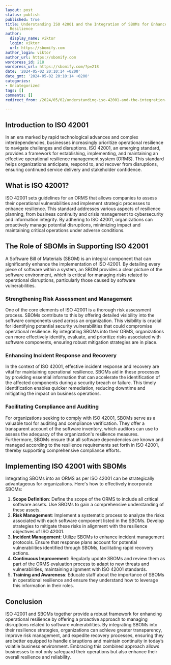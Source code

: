 ```yaml
---
layout: post
status: publish
published: true
title: Understanding ISO 42001 and the Integration of SBOMs for Enhanced Operational
  Resilience
author:
  display_name: viktor
  login: viktor
  url: https://sbomify.com
author_login: viktor
author_url: https://sbomify.com
wordpress_id: 218
wordpress_url: https://sbomify.com/?p=218
date: '2024-05-02 20:10:14 +0200'
date_gmt: '2024-05-02 20:10:14 +0200'
categories:
- Uncategorized
tags: []
comments: []
redirect_from: /2024/05/02/understanding-iso-42001-and-the-integration-of-sboms-for-enhanced-operational-resilience/

---
```


## Introduction to ISO 42001

In an era marked by rapid technological advances and complex interdependencies, businesses increasingly prioritize operational resilience to navigate challenges and disruptions. ISO 42001, an emerging standard, provides a framework for establishing, implementing, and maintaining an effective operational resilience management system (ORMS). This standard helps organizations anticipate, respond to, and recover from disruptions, ensuring continued service delivery and stakeholder confidence.

## What is ISO 42001?

ISO 42001 sets guidelines for an ORMS that allows companies to assess their operational vulnerabilities and implement strategic processes to enhance resilience. This standard addresses various aspects of resilience planning, from business continuity and crisis management to cybersecurity and information integrity. By adhering to ISO 42001, organizations can proactively manage potential disruptions, minimizing impact and maintaining critical operations under adverse conditions.

## The Role of SBOMs in Supporting ISO 42001

A Software Bill of Materials (SBOM) is an integral component that can significantly enhance the implementation of ISO 42001. By detailing every piece of software within a system, an SBOM provides a clear picture of the software environment, which is critical for managing risks related to operational disruptions, particularly those caused by software vulnerabilities.

### Strengthening Risk Assessment and Management

One of the core elements of ISO 42001 is a thorough risk assessment process. SBOMs contribute to this by offering detailed visibility into the software components used across an organization. This visibility is crucial for identifying potential security vulnerabilities that could compromise operational resilience. By integrating SBOMs into their ORMS, organizations can more effectively identify, evaluate, and prioritize risks associated with software components, ensuring robust mitigation strategies are in place.

### Enhancing Incident Response and Recovery

In the context of ISO 42001, effective incident response and recovery are vital for maintaining operational resilience. SBOMs aid in these processes by providing essential information that can accelerate the identification of the affected components during a security breach or failure. This timely identification enables quicker remediation, reducing downtime and mitigating the impact on business operations.

### Facilitating Compliance and Auditing

For organizations seeking to comply with ISO 42001, SBOMs serve as a valuable tool for auditing and compliance verification. They offer a transparent account of the software inventory, which auditors can use to assess the adequacy of the organization's resilience measures. Furthermore, SBOMs ensure that all software dependencies are known and managed according to the resilience requirements set forth in ISO 42001, thereby supporting comprehensive compliance efforts.

## Implementing ISO 42001 with SBOMs

Integrating SBOMs into an ORMS as per ISO 42001 can be strategically advantageous for organizations. Here's how to effectively incorporate SBOMs:

1. **Scope Definition**: Define the scope of the ORMS to include all critical software assets. Use SBOMs to gain a comprehensive understanding of these assets.
2. **Risk Management**: Implement a systematic process to analyze the risks associated with each software component listed in the SBOMs. Develop strategies to mitigate these risks in alignment with the resilience objectives of ISO 42001.
3. **Incident Management**: Utilize SBOMs to enhance incident management protocols. Ensure that response plans account for potential vulnerabilities identified through SBOMs, facilitating rapid recovery actions.
4. **Continuous Improvement**: Regularly update SBOMs and review them as part of the ORMS evaluation process to adapt to new threats and vulnerabilities, maintaining alignment with ISO 42001 standards.
5. **Training and Awareness**: Educate staff about the importance of SBOMs in operational resilience and ensure they understand how to leverage this information in their roles.

## Conclusion

ISO 42001 and SBOMs together provide a robust framework for enhancing operational resilience by offering a proactive approach to managing disruptions related to software vulnerabilities. By integrating SBOMs into their resilience strategies, organizations can achieve greater transparency, improve risk management, and expedite recovery processes, ensuring they are better equipped to handle disruptions and maintain continuity in today’s volatile business environment. Embracing this combined approach allows businesses to not only safeguard their operations but also enhance their overall resilience and reliability.

